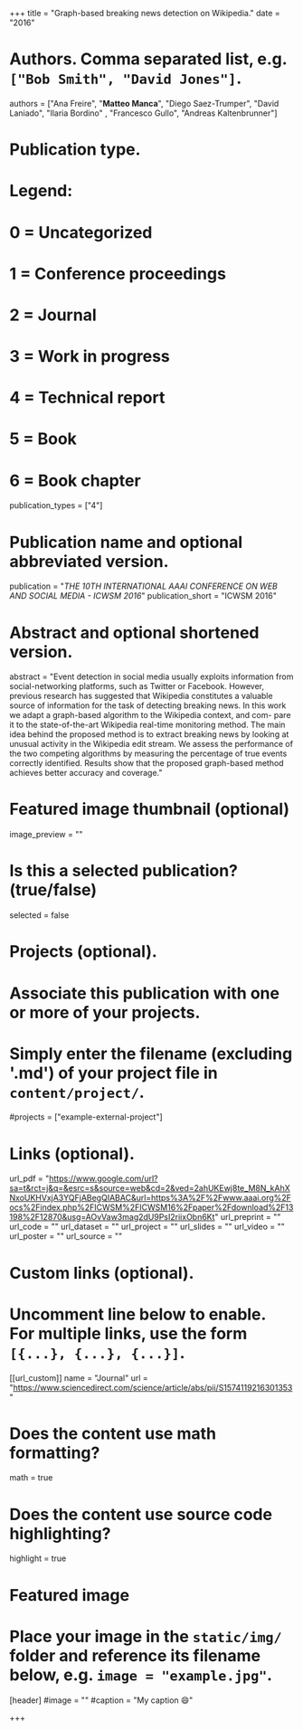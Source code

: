 +++
title = "Graph-based breaking news detection on Wikipedia."
date = "2016"

# Authors. Comma separated list, e.g. `["Bob Smith", "David Jones"]`.

authors = ["Ana Freire", "**Matteo Manca**", "Diego Saez-Trumper", "David Laniado", "Ilaria Bordino" , "Francesco Gullo", "Andreas Kaltenbrunner"]


# Publication type.
# Legend:
# 0 = Uncategorized
# 1 = Conference proceedings
# 2 = Journal
# 3 = Work in progress
# 4 = Technical report
# 5 = Book
# 6 = Book chapter
publication_types = ["4"]

# Publication name and optional abbreviated version.
publication = "*THE 10TH INTERNATIONAL AAAI CONFERENCE ON WEB AND SOCIAL MEDIA - ICWSM 2016*"
publication_short = "ICWSM 2016"


# Abstract and optional shortened version.
abstract = "Event detection in social media usually exploits information from social-networking platforms, such as Twitter or Facebook. However, previous research has suggested that Wikipedia constitutes a valuable source of information for the task of detecting breaking news. In this work we adapt a graph-based algorithm to the Wikipedia context, and com- pare it to the state-of-the-art Wikipedia real-time monitoring method. The main idea behind the proposed method is to extract breaking news by looking at unusual activity in the Wikipedia edit stream. We assess the performance of the two competing algorithms by measuring the percentage of true events correctly identified. Results show that the proposed graph-based method achieves better accuracy and coverage."

# Featured image thumbnail (optional)
image_preview = ""

# Is this a selected publication? (true/false)
selected = false

# Projects (optional).
#   Associate this publication with one or more of your projects.
#   Simply enter the filename (excluding '.md') of your project file in `content/project/`.
#projects = ["example-external-project"]

# Links (optional).
url_pdf = "https://www.google.com/url?sa=t&rct=j&q=&esrc=s&source=web&cd=2&ved=2ahUKEwj8te_M8N_kAhXNxoUKHVxjA3YQFjABegQIABAC&url=https%3A%2F%2Fwww.aaai.org%2Focs%2Findex.php%2FICWSM%2FICWSM16%2Fpaper%2Fdownload%2F13198%2F12870&usg=AOvVaw3mag2dU9PsI2riixObn6Kt"
url_preprint = ""
url_code = ""
url_dataset = ""
url_project = ""
url_slides = ""
url_video = ""
url_poster = ""
url_source = ""

# Custom links (optional).
#   Uncomment line below to enable. For multiple links, use the form `[{...}, {...}, {...}]`.
[[url_custom]]
name = "Journal"
url = "https://www.sciencedirect.com/science/article/abs/pii/S1574119216301353"

# Does the content use math formatting?
math = true

# Does the content use source code highlighting?
highlight = true
  
# Featured image
# Place your image in the `static/img/` folder and reference its filename below, e.g. `image = "example.jpg"`.
[header]
#image = ""
#caption = "My caption :smile:"

+++


